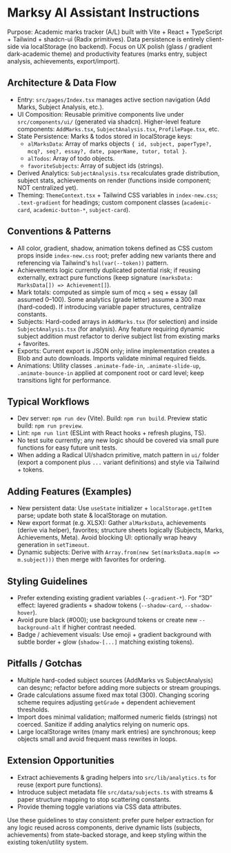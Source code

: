 # Marksy AI Assistant Instructions

Purpose: Academic marks tracker (A/L) built with Vite + React + TypeScript + Tailwind + shadcn-ui (Radix primitives). Data persistence is entirely client-side via localStorage (no backend). Focus on UX polish (glass / gradient dark-academic theme) and productivity features (marks entry, subject analysis, achievements, export/import).

## Architecture & Data Flow
- Entry: `src/pages/Index.tsx` manages active section navigation (Add Marks, Subject Analysis, etc.).
- UI Composition: Reusable primitive components live under `src/components/ui/` (generated via shadcn). Higher-level feature components: `AddMarks.tsx`, `SubjectAnalysis.tsx`, `ProfilePage.tsx`, etc.
- State Persistence: Marks & todos stored in localStorage keys:
  - `alMarksData`: Array of marks objects `{ id, subject, paperType?, mcq?, seq?, essay?, date, paperName, tutor, total }`.
  - `alTodos`: Array of todo objects.
  - `favoriteSubjects`: Array of subject ids (strings).
- Derived Analytics: `SubjectAnalysis.tsx` recalculates grade distribution, subject stats, achievements on render (functions inside component; NOT centralized yet).
- Theming: `ThemeContext.tsx` + Tailwind CSS variables in `index-new.css`; `.text-gradient` for headings; custom component classes (`academic-card`, `academic-button-*`, `subject-card`).

## Conventions & Patterns
- All color, gradient, shadow, animation tokens defined as CSS custom props inside `index-new.css` root; prefer adding new variants there and referencing via Tailwind's `hsl(var(--token))` pattern.
- Achievements logic currently duplicated potential risk; if reusing externally, extract pure functions (keep signature `(marksData: MarksData[]) => Achievement[]`).
- Mark totals: computed as simple sum of mcq + seq + essay (all assumed 0–100). Some analytics (grade letter) assume a 300 max (hard-coded). If introducing variable paper structures, centralize constants.
- Subjects: Hard-coded arrays in `AddMarks.tsx` (for selection) and inside `SubjectAnalysis.tsx` (for analysis). Any feature requiring dynamic subject addition must refactor to derive subject list from existing marks + favorites.
- Exports: Current export is JSON only; inline implementation creates a Blob and auto downloads. Imports validate minimal required fields.
- Animations: Utility classes `.animate-fade-in`, `.animate-slide-up`, `.animate-bounce-in` applied at component root or card level; keep transitions light for performance.

## Typical Workflows
- Dev server: `npm run dev` (Vite). Build: `npm run build`. Preview static build: `npm run preview`.
- Lint: `npm run lint` (ESLint with React hooks + refresh plugins, TS).
- No test suite currently; any new logic should be covered via small pure functions for easy future unit tests.
- When adding a Radical UI/shadcn primitive, match pattern in `ui/` folder (export a component plus `...` variant definitions) and style via Tailwind + tokens.

## Adding Features (Examples)
- New persistent data: Use `useState` initializer + `localStorage.getItem` parse; update both state & localStorage on mutation.
- New export format (e.g. XLSX): Gather `alMarksData`, achievements (derive via helper), favorites; structure sheets logically (Subjects, Marks, Achievements, Meta). Avoid blocking UI: optionally wrap heavy generation in `setTimeout`.
- Dynamic subjects: Derive with `Array.from(new Set(marksData.map(m => m.subject)))` then merge with favorites for ordering.

## Styling Guidelines
- Prefer extending existing gradient variables (`--gradient-*`). For “3D” effect: layered gradients + shadow tokens (`--shadow-card`, `--shadow-hover`).
- Avoid pure black (#000); use background tokens or create new `--background-alt` if higher contrast needed.
- Badge / achievement visuals: Use emoji + gradient background with subtle border + glow (`shadow-[...]` matching existing tokens).

## Pitfalls / Gotchas
- Multiple hard-coded subject sources (AddMarks vs SubjectAnalysis) can desync; refactor before adding more subjects or stream groupings.
- Grade calculations assume fixed max total (300). Changing scoring scheme requires adjusting `getGrade` + dependent achievement thresholds.
- Import does minimal validation; malformed numeric fields (strings) not coerced. Sanitize if adding analytics relying on numeric ops.
- Large localStorage writes (many mark entries) are synchronous; keep objects small and avoid frequent mass rewrites in loops.

## Extension Opportunities
- Extract achievements & grading helpers into `src/lib/analytics.ts` for reuse (export pure functions).
- Introduce subject metadata file `src/data/subjects.ts` with streams & paper structure mapping to stop scattering constants.
- Provide theming toggle variations via CSS data attributes.

Use these guidelines to stay consistent: prefer pure helper extraction for any logic reused across components, derive dynamic lists (subjects, achievements) from state-backed storage, and keep styling within the existing token/utility system.
